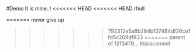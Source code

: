 #Demo
It is mine..!
<<<<<<< HEAD
<<<<<<< HEAD
rhull

=======
never give up
>>>>>>> 792312e5a8b284b107484df26ce1fd5c209df833
=======
>>>>>>> parent of 12f3479... thisiscommit
